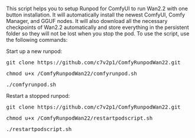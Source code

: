 This script helps you to setup Runpod for ComfyUI to run Wan2.2 with one button installation.
It will automatically install the newest ComfyUI, Comfy Manager, and GGUF nodes.
It will also download all the necessary checkpoints of Wan2.2 automatically and store everything in the persistent folder so they will not be lost when you stop the pod.
To use the script, use the following commands:

Start up a new runpod:
<pre>git clone https://github.com/c7v2p1/ComfyRunpodWan22.git</pre>

<pre>chmod u+x /ComfyRunpodWan22/comfyrunpod.sh</pre>

<pre>./comfyrunpod.sh</pre>

Restart a stopped runpod:
<pre>git clone https://github.com/c7v2p1/ComfyRunpodWan22.git</pre>

<pre>chmod u+x /ComfyRunpodWan22/restartpodscript.sh</pre>

<pre>./restartpodscript.sh</pre>

